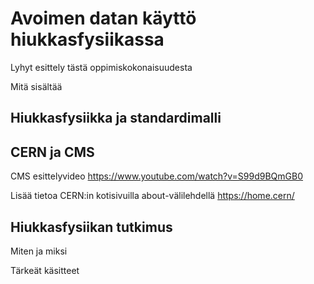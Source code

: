 # Avoimen datan käyttö hiukkasfysiikassa

Lyhyt esittely tästä oppimiskokonaisuudesta

Mitä sisältää

## Hiukkasfysiikka ja standardimalli

## CERN ja CMS

CMS esittelyvideo https://www.youtube.com/watch?v=S99d9BQmGB0

Lisää tietoa CERN:in kotisivuilla about-välilehdellä https://home.cern/

## Hiukkasfysiikan tutkimus

Miten ja miksi

Tärkeät käsitteet
